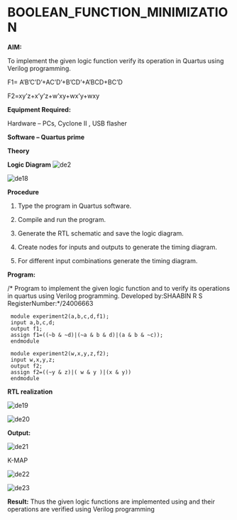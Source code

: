 # BOOLEAN_FUNCTION_MINIMIZATION

**AIM:**

To implement the given logic function verify its operation in Quartus using Verilog programming.

F1= A’B’C’D’+AC’D’+B’CD’+A’BCD+BC’D 

F2=xy’z+x’y’z+w’xy+wx’y+wxy

**Equipment Required:**

Hardware – PCs, Cyclone II , USB flasher

**Software – Quartus prime**

**Theory**

**Logic Diagram**
 ![de2](https://github.com/user-attachments/assets/12e4790f-6a58-4c9c-897b-d7a3b570d393)


 ![de18](https://github.com/user-attachments/assets/5642dfc1-152b-4238-9a14-4c0f91cc1b56)

**Procedure**

1.	Type the program in Quartus software.

2.	Compile and run the program.

3.	Generate the RTL schematic and save the logic diagram.

4.	Create nodes for inputs and outputs to generate the timing diagram.

5.	For different input combinations generate the timing diagram.


**Program:**

/* Program to implement the given logic function and to verify its operations in quartus using Verilog programming. 
Developed by:SHAABIN R S RegisterNumber:*/24006663

```
 module experiment2(a,b,c,d,f1);
 input a,b,c,d;
 output f1;
 assign f1=((~b & ~d)|(~a & b & d)|(a & b & ~c));
 endmodule
```

``` 
 module experiment2(w,x,y,z,f2);
 input w,x,y,z;
 output f2;
 assign f2=((~y & z)|( w & y )|(x & y))
 endmodule
```
**RTL realization**



![de19](https://github.com/user-attachments/assets/e3066543-b288-42a0-a5e4-f89581154877)






![de20](https://github.com/user-attachments/assets/ec122850-e926-4b35-9785-fa01a9e9173a)


**Output:**



![de21](https://github.com/user-attachments/assets/14e50194-f028-4cfb-bf64-525ccded9da6)




K-MAP



![de22](https://github.com/user-attachments/assets/e98fc4e8-86a2-4124-8cd0-4246f5b77195)




![de23](https://github.com/user-attachments/assets/3f8999cd-e578-4dcc-bf38-d401fd41c954)



**Result:**
 Thus the given logic functions are implemented using and their operations are verified using
 Verilog programming


